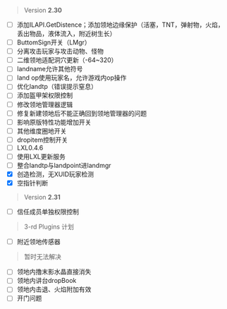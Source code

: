  > Version **2.30**
 - [ ] 添加ILAPI.GetDistence；添加领地边缘保护（活塞，TNT，弹射物，火焰，丢出物品，液体流入，附近树生长）
 - [ ] ButtomSign开关（LMgr）
 - [ ] 分离攻击玩家与攻击动物、怪物
 - [ ] 二维领地适配洞穴更新（-64~320）
 - [ ] landname允许其他符号
 - [ ] land op使用玩家名，允许游戏内op操作
 - [ ] 优化landtp（错误提示窒息）
 - [ ] 添加盔甲架权限控制
 - [ ] 修改领地管理器逻辑
 - [ ] 修复新建领地后不能正确回到领地管理器的问题
 - [ ] 影响原版特性功能增加开关
 - [ ] 其他维度圈地开关
 - [ ] dropitem控制开关
 - [ ] LXL0.4.6
 - [ ] 使用LXL更新服务
 - [ ] 整合landtp与landpoint进landmgr
 - [x] 创造检测，无XUID玩家检测
 - [x] 空指针判断

> Version **2.31**
 - [ ] 信任成员单独权限控制

 > 3-rd Plugins 计划
 - [ ] 附近领地传感器

 > 暂时无法解决
 - [ ] 领地内撸末影水晶直接消失
 - [ ] 领地内讲台dropBook
 - [ ] 领地内击退、火焰附加有效
 - [ ] 开门问题